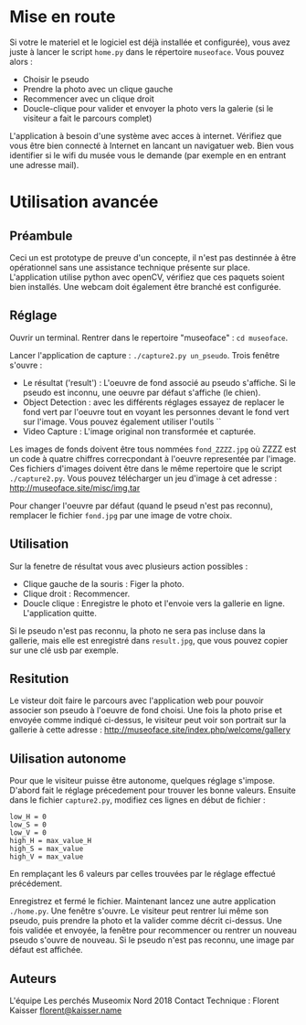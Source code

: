 Mise en route
=============

Si votre le materiel et le logiciel est déjà installée et configurée), vous avez juste à lancer le script `home.py` dans le répertoire `museoface`. Vous pouvez alors :

- Choisir le pseudo
- Prendre la photo avec un clique gauche
- Recommencer avec un clique droit
- Doucle-clique pour valider et envoyer la photo vers la galerie (si le visiteur a fait le parcours complet)

L'application à besoin d'une système avec acces à internet. Vérifiez que vous être bien connecté à Internet en lancant un navigatuer web. Bien vous identifier si le wifi du musée vous le demande (par exemple en en entrant une adresse mail).

Utilisation avancée
===================

Préambule
---------

Ceci un est prototype de preuve d'un concepte, il n'est pas destinnée à être opérationnel sans une assistance technique présente sur place. L'application utilise python avec openCV, vérifiez que ces paquets soient bien installés. Une webcam doit également être branché est configurée.

Réglage
-------

Ouvrir un terminal. Rentrer dans le repertoire "museoface" : `cd museoface`.

Lancer l'application de capture : `./capture2.py un_pseudo`. Trois fenêtre s'ouvre :

- Le résultat ('result')  : L'oeuvre de fond associé au pseudo s'affiche. Si le pseudo est inconnu, une oeuvre par défaut s'affiche (le chien).
- Object Detection : avec les différents réglages essayez de replacer le fond vert par l'oeuvre tout en voyant les personnes devant le fond vert sur l'image. Vous pouvez également utiliser l'outils ``
- Video Capture : L'image original non transformée et capturée.

Les images de fonds doivent être tous nommées `fond_ZZZZ.jpg` où ZZZZ est un code à quatre chiffres correcpondant à l'oeuvre representée par l'image. Ces fichiers d'images doivent être dans le même repertoire que le script `./capture2.py`. Vous pouvez télécharger un jeu d'image à cet adresse : http://museoface.site/misc/img.tar 

Pour changer l'oeuvre par défaut (quand le pseud n'est pas reconnu), remplacer le fichier `fond.jpg` par une image de votre choix. 

Utilisation
-----------

Sur la fenetre de résultat vous avec plusieurs action possibles :
- Clique gauche de la souris : Figer la photo.
- Clique droit : Recommencer.
- Doucle clique : Enregistre le photo et l'envoie vers la gallerie en ligne. L'application quitte.

Si le pseudo n'est pas reconnu, la photo ne sera pas incluse dans la gallerie, mais elle est enregistré dans `result.jpg`, que vous pouvez copier sur une clé usb par exemple.

Resitution
----------

Le visteur doit faire le parcours avec l'application web pour pouvoir associer son pseudo à l'oeuvre de fond choisi. Une fois la photo prise et envoyée comme indiqué ci-dessus, le visiteur peut voir son portrait sur la gallerie à cette adresse : http://museoface.site/index.php/welcome/gallery

Uilisation autonome
-------------------

Pour que le visiteur puisse être autonome, quelques réglage s'impose. D'abord fait le réglage précedement pour trouver les bonne valeurs. Ensuite dans le fichier `capture2.py`, modifiez ces lignes en début de fichier :

```
low_H = 0
low_S = 0
low_V = 0
high_H = max_value_H
high_S = max_value
high_V = max_value
```

En remplaçant les 6 valeurs par celles trouvées par le réglage effectué précédement.

Enregistrez et fermé le fichier. Maintenant lancez une autre application `./home.py`. Une fenêtre s'ouvre. Le visiteur peut rentrer lui même son pseudo, puis prendre la photo et la valider comme décrit ci-dessus. Une fois validée et envoyée, la fenêtre pour recommencer ou rentrer un nouveau pseudo s'ouvre de nouveau. Si le pseudo n'est pas reconnu, une image par défaut est affichée.

Auteurs
-------
L'équipe Les perchés Museomix Nord 2018
Contact Technique : Florent Kaisser  <florent@kaisser.name>
 
